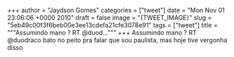 
+++
author = "Jaydson Gomes"
categories = ["tweet"]
date = "Mon Nov 01 23:06:06 +0000 2010"
draft = false
image = "{TWEET_IMAGE}"
slug = "5eb49c00f3f6beb00e3ee13cdefa21cfe3078e91"
tags = ["tweet"]
title = """Assumindo mano ? RT @duod..."""
+++
Assumindo mano ? RT @duodraco bato no peito pra falar que sou paulista, mas hoje tive vergonha disso
